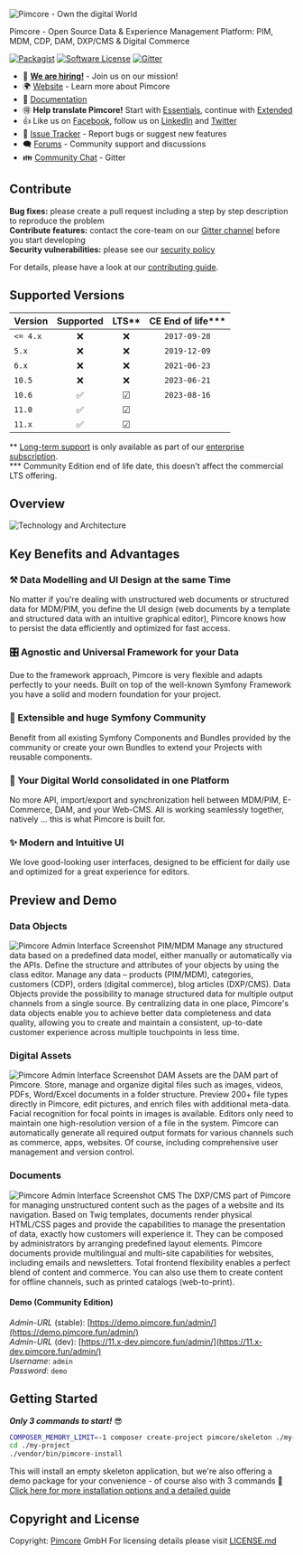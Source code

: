 ![Pimcore - Own the digital World](./doc/img/logo-readme.svg)
  
  
Pimcore - Open Source Data & Experience Management Platform: PIM, MDM, CDP, DAM, DXP/CMS & Digital Commerce

[![Packagist](https://img.shields.io/packagist/v/pimcore/pimcore.svg)](https://packagist.org/packages/pimcore/pimcore)
[![Software License](https://img.shields.io/badge/license-GPLv3-brightgreen.svg?style=flat)](LICENSE.md)
[![Gitter](https://img.shields.io/badge/gitter-join%20chat-brightgreen.svg?style=flat)](https://gitter.im/pimcore/pimcore)

* 📢 **[We are hiring!](https://pimcore.com/en/careers?utm_source=github&utm_medium=readme-pimcore-pimcore&utm_campaign=careers)** - Join us on our mission!
* 🌍 [Website](https://pimcore.com/) - Learn more about Pimcore
* 📖 [Documentation](https://pimcore.com/docs/)
* 🉐 **Help translate Pimcore!** Start with [Essentials](https://poeditor.com/join/project/VWmZyvFVMH), continue with [Extended](https://poeditor.com/join/project/XliCYYgILb)
* 👍 Like us on [Facebook](https://www.facebook.com/pimcore), follow us on [LinkedIn](https://www.linkedin.com/company/3505853/) and [Twitter](https://twitter.com/pimcore)
* 🐞 [Issue Tracker](https://github.com/pimcore/pimcore/issues) - Report bugs or suggest new features
* 🗨  [Forums](https://github.com/pimcore/pimcore/discussions) - Community support and discussions
* 👪 [Community Chat](https://gitter.im/pimcore/pimcore) - Gitter
  

## Contribute  
**Bug fixes:** please create a pull request including a step by step description to reproduce the problem  
**Contribute features:** contact the core-team on our [Gitter channel](https://gitter.im/pimcore/pimcore) before you start developing   
**Security vulnerabilities:** please see our [security policy](https://github.com/pimcore/pimcore/security/policy)
  
For details, please have a look at our [contributing guide](CONTRIBUTING.md).

## Supported Versions

| Version  | Supported | LTS** | CE End of life*** |
|----------|:---------:|:-----:|:-----------------:|
| `<= 4.x` |     ❌     |   ❌   |  `2017-09-28`    |
| `5.x`    |     ❌     |   ❌   |   `2019-12-09`    |
| `6.x`    |     ❌     |   ❌   |   `2021-06-23`    |
| `10.5`   |     ❌     |   ❌   |    `2023-06-21`    |
| `10.6`   |     ✅     |   ☑   |    `2023-08-16`    |
| `11.0`   |     ✅     |   ☑   |                    |
| `11.x`   |     ✅     |   ☑   |                    |

** [Long-term support](https://pimcore.com/en/services/lts) is only available as part of our [enterprise subscription](https://pimcore.com/en/platform/subscription).   
*** Community Edition end of life date, this doesn't affect the commercial LTS offering. 


## Overview
![Technology and Architecture](./doc/img/pimcore-technology-architecture.svg)

## Key Benefits and Advantages
### ⚒ Data Modelling and UI Design at the same Time 
No matter if you're dealing with unstructured web documents or structured data for MDM/PIM, you define the 
UI design (web documents by a template and structured data with an intuitive graphical editor), Pimcore knows 
how to persist the data efficiently and optimized for fast access.

### 🎛 Agnostic and Universal Framework for your Data
Due to the framework approach, Pimcore is very flexible and adapts perfectly to your needs. Built on top of 
the well-known Symfony Framework you have a solid and modern foundation for your project. 

### 🚀 Extensible and huge Symfony Community
Benefit from all existing Symfony Components and Bundles provided by the community or create your own 
Bundles to extend your Projects with reusable components. 

### 💎 Your Digital World consolidated in one Platform
No more API, import/export and synchronization hell between MDM/PIM, E-Commerce, DAM, and your Web-CMS. 
All is working seamlessly together, natively ... this is what Pimcore is built for. 

### ✨️ Modern and Intuitive UI
We love good-looking user interfaces, designed to be efficient for daily use and optimized for a great
experience for editors. 

## Preview and Demo
### Data Objects
![Pimcore Admin Interface Screenshot PIM/MDM](./doc/img/pimcore-screenshot-3.png)
Manage any structured data based on a predefined data model, either manually or automatically via the APIs. Define the structure and attributes of your objects by using the class editor. Manage any data – products (PIM/MDM), categories, customers (CDP), orders (digital commerce), blog articles (DXP/CMS). Data Objects provide the possibility to manage structured data for multiple output channels from a single source. By centralizing data in one place, Pimcore's data objects enable you to achieve better data completeness and data quality, allowing you to create and maintain a consistent, up-to-date customer experience across multiple touchpoints in less time.
### Digital Assets
![Pimcore Admin Interface Screenshot DAM](./doc/img/pimcore-screenshot-2.png)
Assets are the DAM part of Pimcore. Store, manage and organize digital files such as images, videos, PDFs, Word/Excel documents in a folder structure. Preview 200+ file types directly in Pimcore, edit pictures, and enrich files with additional meta-data. Facial recognition for focal points in images is available. Editors only need to maintain one high-resolution version of a file in the system. Pimcore can automatically generate all required output formats for various channels such as commerce, apps, websites. Of course, including comprehensive user management and version control.
### Documents
![Pimcore Admin Interface Screenshot CMS](./doc/img/pimcore-screenshot-1.png)
The DXP/CMS part of Pimcore for managing unstructured content such as the pages of a website and its navigation. Based on Twig templates, documents render physical HTML/CSS pages and provide the capabilities to manage the presentation of data, exactly how customers will experience it. They can be composed by administrators by arranging predefined layout elements. Pimcore documents provide multilingual and multi-site capabilities for websites, including emails and newsletters. Total frontend flexibility enables a perfect blend of content and commerce. You can also use them to create content for offline channels, such as printed catalogs (web-to-print).

#### Demo (Community Edition)
_Admin-URL_ (stable): [https://demo.pimcore.fun/admin/](https://demo.pimcore.fun/admin/)  
_Admin-URL_ (dev): [https://11.x-dev.pimcore.fun/admin/](https://11.x-dev.pimcore.fun/admin/)  
_Username_: `admin`  
_Password_: `demo`

## Getting Started
_**Only 3 commands to start!**_ 😎
```bash
COMPOSER_MEMORY_LIMIT=-1 composer create-project pimcore/skeleton ./my-project
cd ./my-project
./vendor/bin/pimcore-install
```

This will install an empty skeleton application, 
but we're also offering a demo package for your convenience - of course also with 3 commands 💪
[Click here for more installation options and a detailed guide](https://pimcore.com/docs/platform/Pimcore/Getting_Started/)

## Copyright and License 
Copyright: [Pimcore](https://www.pimcore.org) GmbH
For licensing details please visit [LICENSE.md](LICENSE.md)
